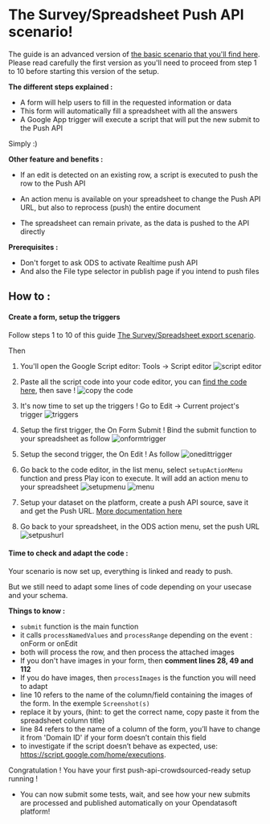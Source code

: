 # The Survey/Spreadsheet Push API scenario! 

The guide is an advanced version of [the basic scenario that you'll find here](/dashboard/survey-spreadsheet-scenario/).
Please read carefully the first version as you'll need to proceed from step 1 to 10 before starting this version of the setup.


**The different steps explained :**
    
- A form will help users to fill in the requested information or data
- This form will automatically fill a spreadsheet with all the answers
- A Google App trigger will execute a script that will put the new submit to the Push API

Simply :)

**Other feature and benefits :**

- If an edit is detected on an existing row, a script is executed to push the row to the Push API 
- An action menu is available on your spreadsheet to change the Push API URL, but also to reprocess (push) the entire document

- The spreadsheet can remain private, as the data is pushed to the API directly

**Prerequisites :**
 
- Don't forget to ask ODS to activate Realtime push API
- And also the File type selector in publish page if you intend to push files
 
 
## How to :

#### Create a form, setup the triggers

Follow steps 1 to 10 of this guide [The Survey/Spreadsheet export scenario](/dashboard/survey-spreadsheet-scenario).

Then 

1. You'll open the Google Script editor: Tools -> Script editor
![script editor](1.png)

1. Paste all the script code into your code editor, you can [find the code here](script.gs), then save !
![copy the code](2.png)

1. It's now time to set up the triggers ! Go to Edit -> Current project's trigger
![triggers](4.png)

1. Setup the first trigger, the On Form Submit ! Bind the submit function to your spreadsheet as follow
![onformtrigger](5.png)

1. Setup the second trigger, the On Edit ! As follow
![onedittrigger](6.png)

1. Go back to the code editor, in the list menu, select `setupActionMenu` function and press Play icon to execute. It will add an action menu to your spreadsheet
![setupmenu](7.png) 
![menu](8.png)

1. Setup your dataset on the platform, create a push API source, save it and get the Push URL. [More documentation here](https://help.opendatasoft.com/platform/en/publishing_data/03_scheduling_updates/scheduling_updates.html#pushing-real-time-data)

1. Go back to your spreadsheet, in the ODS action menu, set the push URL
![setpushurl](10.png)


#### Time to check and adapt the code :

Your scenario is now set up, everything is linked and ready to push. 

But we still need to adapt some lines of code depending on your usecase and your schema.

**Things to know :**

- `submit` function is the main function
- it calls `processNamedValues` and `processRange` depending on the event : onForm or onEdit
- both will process the row, and then process the attached images
- If you don't have images in your form, then **comment lines 28, 49 and 112**
- If you do have images, then `processImages` is the function you will need to adapt
- line 10 refers to the name of the column/field containing the images of the form. In the exemple `Screenshot(s)`
- replace it by yours, (hint: to get the correct name, copy paste it from the spreadsheet column title)
- line 84 refers to the name of a column of the form, you’ll have to change it from 'Domain ID' if your form doesn’t contain this field
- to investigate if the script doesn’t behave as expected, use: https://script.google.com/home/executions.


Congratulation ! You have your first push-api-crowdsourced-ready setup running !

- You can now submit some tests, wait, and see how your new submits are processed and published automatically on your Opendatasoft platform!
